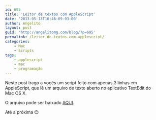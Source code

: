 ```yaml
---
id: 695
title: 'Leitor de textos com AppleScript'
date: '2013-05-13T16:46:09-03:00'
author: Angelito
layout: post
guid: 'http://angelitomg.com/blog/?p=695'
permalink: /leitor-de-textos-com-applescript/
categories:
    - Mac
    - Scripts
tags:
    - applescript
    - mac
    - programação
---
```


Neste post trago a vocês um script feito com apenas 3 linhas em AppleScript, que lê um arquivo de texto aberto no aplicativo TextEdit do Mac OS X.

O arquivo pode ser baixado [AQUI](https://angelitomg.com/downloads/leitor_texto.scpt).

Até a próxima 😉